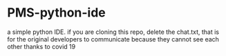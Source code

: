 # PMS-python-ide
a simple python IDE.
if you are cloning this repo, delete the chat.txt, that is for the original developers to communicate because they cannot see each other thanks to covid 19
 
